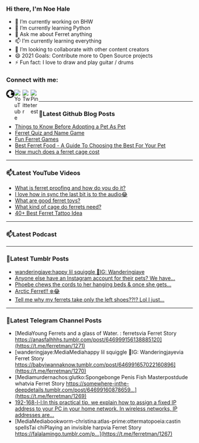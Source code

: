 ### Hi there, I'm Noe Hale

- 🔭 I’m currently working on BHW
- 🌱 I’m currently learning Python
- 💬 Ask me about Ferret anything
- 📫 I’m currently learning everything
- 🔭 I’m looking to collaborate with other content creators
- 😄 2021 Goals: Contribute more to Open Source projects
- ⚡ Fun fact: I love to draw and play guitar / drums

### Connect with me:

[<img align="left" alt="ferretvoice.com" width="22px" src="https://raw.githubusercontent.com/iconic/open-iconic/master/svg/globe.svg" />](https://ferretvoice.com)
[<img align="left" alt="YouTube" width="22px" src="https://cdn.jsdelivr.net/npm/simple-icons@v3/icons/youtube.svg" />](https://www.youtube.com/channel/UCk665XTfaMLVwFVWUmgnDiw)
[<img align="left" alt="Twitter" width="22px" src="https://cdn.jsdelivr.net/npm/simple-icons@v3/icons/twitter.svg" />](https://twitter.com/voiceferret)
[<img align="left" alt="Pinterest" width="22px" src="https://cdn.jsdelivr.net/npm/simple-icons@v3/icons/pinterest.svg" />](https://www.pinterest.com/voiceferret/)

<br />

---
### 🔭Latest Github Blog Posts
<!-- GITHUB:START -->
- [Things to Know Before Adopting a Pet As Pet](http://noehale.github.io/things-to-know-before-adopting-a-pet-as-pet/)
- [Ferret Quiz and Name Game](http://noehale.github.io/ferret-quiz/)
- [Fun Ferret Games](http://noehale.github.io/fun-ferret-games/)
- [Best Ferret Food - A Guide To Choosing the Best For Your Pet](http://noehale.github.io/best-ferret-food/)
- [How much does a ferret cage cost](http://noehale.github.io/how-much-does-a-ferret-cage-cost/)
<!-- GITHUB:END -->
---
### 📫Latest YouTube Videos

<!-- YOUTUBE:START -->
- [What is ferret proofing and how do you do it?](https://www.youtube.com/watch?v=81Syh_DJBQQ)
- [I love how in sync the last bit is to the audio😂](https://www.youtube.com/watch?v=WHBeGHwSlGY)
- [What are good ferret toys?](https://www.youtube.com/watch?v=tPxRilBzc0s)
- [What kind of cage do ferrets need?](https://www.youtube.com/watch?v=xzz6hC3sR5A)
- [40+ Best Ferret Tattoo Idea](https://www.youtube.com/watch?v=KIKqduR6Xcs)
<!-- YOUTUBE:END -->

---
### 📫Latest Podcast

<!-- PODCAST:START -->
<!-- PODCAST:END -->
---
### 📝Latest Tumblr Posts

<!-- TUMBLR:START -->
- [wanderingjaye:happy lil squiggle 🌱IG: Wanderingjaye ](https://come-forth-into-the-light.tumblr.com/post/647006725180997632)
- [Anyone else have an Instagram account for their pets? We have...](https://come-forth-into-the-light.tumblr.com/post/646984058999603200)
- [Phoebe chews the cords to her hanging beds & once she gets...](https://come-forth-into-the-light.tumblr.com/post/646938728128987136)
- [Arctic Ferret!! ❄️😂](https://come-forth-into-the-light.tumblr.com/post/646916138977116160)
- [Tell me why my ferrets take only the left shoes??!? Lol I just...](https://come-forth-into-the-light.tumblr.com/post/646893456539664384)
<!-- TUMBLR:END -->
---
### 📝Latest Telegram Channel Posts

<!-- TELEGRAM:START -->
- [MediaYoung Ferrets and a glass of Water. : ferretsvia Ferret Story https://anasfalhhhs.tumblr.com/post/646999156138885120](https://t.me/ferretman/1271)
- [wanderingjaye:MediaMediahappy lil squiggle 🌱IG: Wanderingjayevia Ferret Story https://babyiwannaknow.tumblr.com/post/646991657022160896](https://t.me/ferretman/1270)
- [Mediamurdernachos:glutko:Spongebonge Penis Fish Masterpostdude whatvia Ferret Story https://somewhere-inthe-deepdetails.tumblr.com/post/64699160878659...](https://t.me/ferretman/1269)
- [192-168-l-l:In this practical tip, we explain how to assign a fixed IP address to your PC in your home network. In wireless networks, IP addresses are...](https://t.me/ferretman/1268)
- [MediaMediabookworm-christina:atlas-prime:ottermatopoeia:castin spellsTai chiPlaying an invisible harpvia Ferret Story https://falalamingo.tumblr.com/p...](https://t.me/ferretman/1267)
<!-- TELEGRAM:END -->
